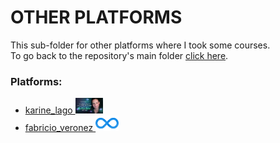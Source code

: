 # OTHER PLATFORMS

This sub-folder for other platforms where I took some courses.   
To go back to the repository's main folder [click here](../).

### Platforms:
- <a href="./karine_lago/">karine_lago   <img src="https://github.com/PedroHeeger/main/blob/main/0-aux/logos/plataforma/karine_lago.jpeg" alt="karine_lago" width="auto" height="25"></a>
- <a href="./fabricio_veronez/">fabricio_veronez   <img src="https://github.com/PedroHeeger/main/blob/main/0-aux/logos/plataforma/fabricio_veronez.png" alt="fabricio_veronez" width="auto" height="25"></a>